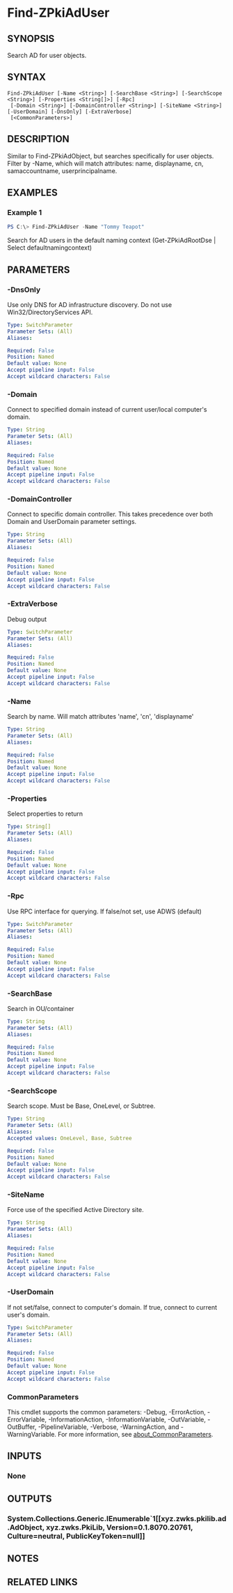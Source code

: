 ﻿---
external help file: PkiCertClient.dll-Help.xml
Module Name: ZPki
online version:
schema: 2.0.0
---

# Find-ZPkiAdUser

## SYNOPSIS
Search AD for user objects.

## SYNTAX

```
Find-ZPkiAdUser [-Name <String>] [-SearchBase <String>] [-SearchScope <String>] [-Properties <String[]>] [-Rpc]
 [-Domain <String>] [-DomainController <String>] [-SiteName <String>] [-UserDomain] [-DnsOnly] [-ExtraVerbose]
 [<CommonParameters>]
```

## DESCRIPTION
Similar to Find-ZPkiAdObject, but searches specifically for user objects. Filter by -Name, which will match attributes: name, displayname, cn, samaccountname, userprincipalname.

## EXAMPLES

### Example 1
```powershell
PS C:\> Find-ZPkiAdUser -Name "Tommy Teapot"
```

Search for AD users in the default naming context (Get-ZPkiAdRootDse | Select defaultnamingcontext)

## PARAMETERS

### -DnsOnly
Use only DNS for AD infrastructure discovery. Do not use Win32/DirectoryServices API.

```yaml
Type: SwitchParameter
Parameter Sets: (All)
Aliases:

Required: False
Position: Named
Default value: None
Accept pipeline input: False
Accept wildcard characters: False
```

### -Domain
Connect to specified domain instead of current user/local computer's domain.

```yaml
Type: String
Parameter Sets: (All)
Aliases:

Required: False
Position: Named
Default value: None
Accept pipeline input: False
Accept wildcard characters: False
```

### -DomainController
Connect to specific domain controller.
This takes precedence over both Domain and UserDomain parameter settings.

```yaml
Type: String
Parameter Sets: (All)
Aliases:

Required: False
Position: Named
Default value: None
Accept pipeline input: False
Accept wildcard characters: False
```

### -ExtraVerbose
Debug output

```yaml
Type: SwitchParameter
Parameter Sets: (All)
Aliases:

Required: False
Position: Named
Default value: None
Accept pipeline input: False
Accept wildcard characters: False
```

### -Name
Search by name.
Will match attributes 'name', 'cn', 'displayname'

```yaml
Type: String
Parameter Sets: (All)
Aliases:

Required: False
Position: Named
Default value: None
Accept pipeline input: False
Accept wildcard characters: False
```

### -Properties
Select properties to return

```yaml
Type: String[]
Parameter Sets: (All)
Aliases:

Required: False
Position: Named
Default value: None
Accept pipeline input: False
Accept wildcard characters: False
```

### -Rpc
Use RPC interface for querying.
If false/not set, use ADWS (default)

```yaml
Type: SwitchParameter
Parameter Sets: (All)
Aliases:

Required: False
Position: Named
Default value: None
Accept pipeline input: False
Accept wildcard characters: False
```

### -SearchBase
Search in OU/container

```yaml
Type: String
Parameter Sets: (All)
Aliases:

Required: False
Position: Named
Default value: None
Accept pipeline input: False
Accept wildcard characters: False
```

### -SearchScope
Search scope.
Must be Base, OneLevel, or Subtree.

```yaml
Type: String
Parameter Sets: (All)
Aliases:
Accepted values: OneLevel, Base, Subtree

Required: False
Position: Named
Default value: None
Accept pipeline input: False
Accept wildcard characters: False
```

### -SiteName
Force use of the specified Active Directory site.

```yaml
Type: String
Parameter Sets: (All)
Aliases:

Required: False
Position: Named
Default value: None
Accept pipeline input: False
Accept wildcard characters: False
```

### -UserDomain
If not set/false, connect to computer's domain.
If true, connect to current user's domain.

```yaml
Type: SwitchParameter
Parameter Sets: (All)
Aliases:

Required: False
Position: Named
Default value: None
Accept pipeline input: False
Accept wildcard characters: False
```

### CommonParameters
This cmdlet supports the common parameters: -Debug, -ErrorAction, -ErrorVariable, -InformationAction, -InformationVariable, -OutVariable, -OutBuffer, -PipelineVariable, -Verbose, -WarningAction, and -WarningVariable. For more information, see [about_CommonParameters](http://go.microsoft.com/fwlink/?LinkID=113216).

## INPUTS

### None

## OUTPUTS

### System.Collections.Generic.IEnumerable`1[[xyz.zwks.pkilib.ad.AdObject, xyz.zwks.PkiLib, Version=0.1.8070.20761, Culture=neutral, PublicKeyToken=null]]

## NOTES

## RELATED LINKS
